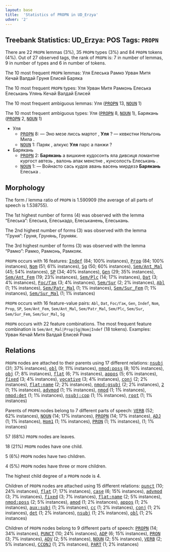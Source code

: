 ```yaml
---
layout: base
title:  'Statistics of PROPN in UD_Erzya'
udver: '2'
---
```


## Treebank Statistics: UD_Erzya: POS Tags: `PROPN`

There are 22 `PROPN` lemmas (3%), 35 `PROPN` types (3%) and 84 `PROPN` tokens (4%).
Out of 27 observed tags, the rank of `PROPN` is: 7 in number of lemmas, 9 in number of types and 6 in number of tokens.

The 10 most frequent `PROPN` lemmas: Уля Елеська Рамко Урван Митя Кечай Валдай Груня Елисей Баряка

The 10 most frequent `PROPN` types:  Уля Урван Митя Рамконь Елеська Елеськань Улянь Кечай Валдай Елисей

The 10 most frequent ambiguous lemmas: Уля (<tt><a href="myv-pos-PROPN.html">PROPN</a></tt> 13, <tt><a href="myv-pos-NOUN.html">NOUN</a></tt> 1)

The 10 most frequent ambiguous types:  Уля (<tt><a href="myv-pos-PROPN.html">PROPN</a></tt> 8, <tt><a href="myv-pos-NOUN.html">NOUN</a></tt> 1), Барякань (<tt><a href="myv-pos-PROPN.html">PROPN</a></tt> 2, <tt><a href="myv-pos-NOUN.html">NOUN</a></tt> 1)


* Уля
  * <tt><a href="myv-pos-PROPN.html">PROPN</a></tt> 8: — Эно мезе лиссь мартот , <b>Уля</b> ? — кевкстни Нельгонь Мила .
  * <tt><a href="myv-pos-NOUN.html">NOUN</a></tt> 1: Паряк , алкукс <b>Уля</b> парс а панжи ?
* Барякань
  * <tt><a href="myv-pos-PROPN.html">PROPN</a></tt> 2: <b>Барякань</b> а вишкине кудосонть яла дивсиця ломантне кургост автезь , валонь апак менстне , кунсолость Елеськань .
  * <tt><a href="myv-pos-NOUN.html">NOUN</a></tt> 1: — Войнасто сась кудов авань васень мирдезэ <b>Барякань</b> Елеська .

## Morphology

The form / lemma ratio of `PROPN` is 1.590909 (the average of all parts of speech is 1.538755).

The 1st highest number of forms (4) was observed with the lemma “Елеська”: Елеська, Елеськадо, Елеськанень, Елеськань.

The 2nd highest number of forms (3) was observed with the lemma “Груня”: Груня, Грунянь, Груняяк.

The 3rd highest number of forms (3) was observed with the lemma “Рамко”: Рамко, Рамконь, Рамкояк.

`PROPN` occurs with 16 features: <tt><a href="myv-feat-Indef.html">Indef</a></tt> (84; 100% instances), <tt><a href="myv-feat-Prop.html">Prop</a></tt> (84; 100% instances), <tt><a href="myv-feat-Nom.html">Nom</a></tt> (51; 61% instances), <tt><a href="myv-feat-Sg.html">Sg</a></tt> (50; 60% instances), <tt><a href="myv-feat-Sem/Ant_Mal.html">Sem/Ant_Mal</a></tt> (45; 54% instances), <tt><a href="myv-feat-SP.html">SP</a></tt> (34; 40% instances), <tt><a href="myv-feat-Gen.html">Gen</a></tt> (29; 35% instances), <tt><a href="myv-feat-Sem/Ant_Fem.html">Sem/Ant_Fem</a></tt> (19; 23% instances), <tt><a href="myv-feat-Sem/Plc.html">Sem/Plc</a></tt> (14; 17% instances), <tt><a href="myv-feat-Dat.html">Dat</a></tt> (3; 4% instances), <tt><a href="myv-feat-Foc/Гак.html">Foc/Гак</a></tt> (3; 4% instances), <tt><a href="myv-feat-Sem/Sur.html">Sem/Sur</a></tt> (2; 2% instances), <tt><a href="myv-feat-Abl.html">Abl</a></tt> (1; 1% instances), <tt><a href="myv-feat-Sem/Patr_Mal.html">Sem/Patr_Mal</a></tt> (1; 1% instances), <tt><a href="myv-feat-Sem/Sur_Fem.html">Sem/Sur_Fem</a></tt> (1; 1% instances), <tt><a href="myv-feat-Sem/Sur_Mal.html">Sem/Sur_Mal</a></tt> (1; 1% instances)

`PROPN` occurs with 16 feature-value pairs: `Abl`, `Dat`, `Foc/Гак`, `Gen`, `Indef`, `Nom`, `Prop`, `SP`, `Sem/Ant_Fem`, `Sem/Ant_Mal`, `Sem/Patr_Mal`, `Sem/Plc`, `Sem/Sur`, `Sem/Sur_Fem`, `Sem/Sur_Mal`, `Sg`

`PROPN` occurs with 22 feature combinations.
The most frequent feature combination is `Sem/Ant_Mal|Prop|Sg|Nom|Indef` (18 tokens).
Examples: Урван Кечай Митя Валдай Елисей Рома


## Relations

`PROPN` nodes are attached to their parents using 17 different relations: <tt><a href="myv-dep-nsubj.html">nsubj</a></tt> (31; 37% instances), <tt><a href="myv-dep-obl.html">obl</a></tt> (9; 11% instances), <tt><a href="myv-dep-nmod-poss.html">nmod:poss</a></tt> (8; 10% instances), <tt><a href="myv-dep-obj.html">obj</a></tt> (7; 8% instances), <tt><a href="myv-dep-flat.html">flat</a></tt> (6; 7% instances), <tt><a href="myv-dep-appos.html">appos</a></tt> (5; 6% instances), <tt><a href="myv-dep-fixed.html">fixed</a></tt> (3; 4% instances), <tt><a href="myv-dep-vocative.html">vocative</a></tt> (3; 4% instances), <tt><a href="myv-dep-conj.html">conj</a></tt> (2; 2% instances), <tt><a href="myv-dep-flat-name.html">flat:name</a></tt> (2; 2% instances), <tt><a href="myv-dep-nmod-gsubj.html">nmod:gsubj</a></tt> (2; 2% instances), <tt><a href="myv-dep-2.html">2</a></tt> (1; 1% instances), <tt><a href="myv-dep-advmod.html">advmod</a></tt> (1; 1% instances), <tt><a href="myv-dep-nmod.html">nmod</a></tt> (1; 1% instances), <tt><a href="myv-dep-nmod-det.html">nmod:det</a></tt> (1; 1% instances), <tt><a href="myv-dep-nsubj-cop.html">nsubj:cop</a></tt> (1; 1% instances), <tt><a href="myv-dep-root.html">root</a></tt> (1; 1% instances)

Parents of `PROPN` nodes belong to 7 different parts of speech: <tt><a href="myv-pos-VERB.html">VERB</a></tt> (52; 62% instances), <tt><a href="myv-pos-NOUN.html">NOUN</a></tt> (14; 17% instances), <tt><a href="myv-pos-PROPN.html">PROPN</a></tt> (14; 17% instances), <tt><a href="myv-pos-ADJ.html">ADJ</a></tt> (1; 1% instances), <tt><a href="myv-feat-Hom1.html">Hom1</a></tt> (1; 1% instances), <tt><a href="myv-pos-PRON.html">PRON</a></tt> (1; 1% instances),  (1; 1% instances)

57 (68%) `PROPN` nodes are leaves.

18 (21%) `PROPN` nodes have one child.

5 (6%) `PROPN` nodes have two children.

4 (5%) `PROPN` nodes have three or more children.

The highest child degree of a `PROPN` node is 4.

Children of `PROPN` nodes are attached using 15 different relations: <tt><a href="myv-dep-punct.html">punct</a></tt> (10; 24% instances), <tt><a href="myv-dep-flat.html">flat</a></tt> (7; 17% instances), <tt><a href="myv-dep-case.html">case</a></tt> (6; 15% instances), <tt><a href="myv-dep-advmod.html">advmod</a></tt> (3; 7% instances), <tt><a href="myv-dep-fixed.html">fixed</a></tt> (3; 7% instances), <tt><a href="myv-dep-flat-name.html">flat:name</a></tt> (2; 5% instances), <tt><a href="myv-dep-nmod-poss.html">nmod:poss</a></tt> (2; 5% instances), <tt><a href="myv-dep-amod.html">amod</a></tt> (1; 2% instances), <tt><a href="myv-dep-appos.html">appos</a></tt> (1; 2% instances), <tt><a href="myv-dep-aux-subj.html">aux:subj</a></tt> (1; 2% instances), <tt><a href="myv-dep-cc.html">cc</a></tt> (1; 2% instances), <tt><a href="myv-dep-conj.html">conj</a></tt> (1; 2% instances), <tt><a href="myv-dep-det.html">det</a></tt> (1; 2% instances), <tt><a href="myv-dep-nsubj.html">nsubj</a></tt> (1; 2% instances), <tt><a href="myv-dep-obl.html">obl</a></tt> (1; 2% instances)

Children of `PROPN` nodes belong to 9 different parts of speech: <tt><a href="myv-pos-PROPN.html">PROPN</a></tt> (14; 34% instances), <tt><a href="myv-pos-PUNCT.html">PUNCT</a></tt> (10; 24% instances), <tt><a href="myv-pos-ADP.html">ADP</a></tt> (6; 15% instances), <tt><a href="myv-pos-PRON.html">PRON</a></tt> (3; 7% instances), <tt><a href="myv-pos-ADV.html">ADV</a></tt> (2; 5% instances), <tt><a href="myv-pos-NOUN.html">NOUN</a></tt> (2; 5% instances), <tt><a href="myv-pos-VERB.html">VERB</a></tt> (2; 5% instances), <tt><a href="myv-pos-CCONJ.html">CCONJ</a></tt> (1; 2% instances), <tt><a href="myv-pos-PART.html">PART</a></tt> (1; 2% instances)

